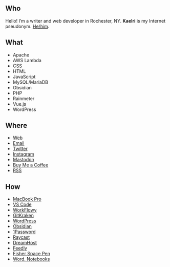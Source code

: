 ## Who

Hello! I’m a writer and web developer in Rochester, NY. **Kaelri** is my Internet pseudonym. [He/him](https://www.mypronouns.org/he-him).

## What

- Apache
- AWS Lambda
- CSS
- HTML
- JavaScript
- MySQL/MariaDB
- Obsidian
- PHP
- Rainmeter
- Vue.js
- WordPress

## Where

- [Web](https://www.engard.me/)
- [Email](mailto:michael@engard.me)
- [Twitter](https://www.twitter.com/kaelri)
- [Instagram](https://www.instagram.com/kaelri/)
- [Mastodon](https://mastodon.social/@kaelri)
- [Buy Me a Coffee](https://www.buymeacoffee.com/kaelri)
- [RSS](https://www.engard.me/feed)

## How

- [MacBook Pro](https://www.apple.com/macbook-pro/)
- [VS Code](https://code.visualstudio.com/)
- [WorkFlowy](https://workflowy.com/)
- [GitKraken](https://www.gitkraken.com/)
- [WordPress](https://wordpress.org/)
- [Obsidian](https://obsidian.md/)
- [1Password](https://1password.com/)
- [Raycast](https://www.raycast.com/)
- [DreamHost](https://www.dreamhost.com/)
- [Feedly](https://feedly.com/)
- [Fisher Space Pen](https://www.spacepen.com/)
- [Word. Notebooks](https://www.wordnotebooks.com/)
